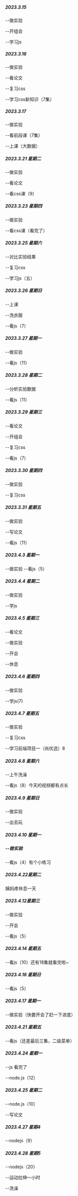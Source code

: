 ##### 2023.3.15

--做实验

--开组会

--学习js

##### 2023.3.16

--做实验

--看论文

--复习css

--学习css新知识（7集）

##### 2023.3.17

--做实验

--看前段课（7集）

--上课（大数据）

##### 2023.3.21 星期二

--做实验

--看论文

--看css课（9）

##### 2023.3.23 星期四

--做实验

--看css课（看完了）

##### 2023.3.25 星期六

--对比实验结果

--复习css

--学习js（五）

##### 2023.3.26 星期日

--上课

--洗衣服

--看js（7）

##### 2023.3.27 星期一

--做实验

--看js（11）

##### 2023.3.28 星期二

--分析实验数据

--看js（11）

##### 2023.3.29 星期三

--看论文

--开组会

--复习css

--看js（7）

##### 2023.3.30 星期四

--做实验

--复习css

##### 2023.3.31 星期五

--做实验

--写论文

--看js（11）

##### 2023.4.3 星期一
--做实验
--看js（5）

##### 2023.4.4 星期二

--做实验

--学js

##### 2023.4.5 星期三

--看论文

--做实验

--开会

--休息

##### 2023.4.6 星期四

--做实验

--学js(7)

##### 2023.4.7 星期五

--做实验

--复习css

--学习前端项目一（尚优选）8

##### 2023.4.8 星期六

--上午洗澡

--看js（8）今天的视频都有点长

##### 2023.4.9 星期日

--做实验

--出去玩

##### 2023.4.10 星期一

##### --做实验

--看js（4）有个小练习

##### 2023.4.22星期二

姨妈疼休息一天

##### 2023.4.12星期三

--做实验

--开会

--看js（5）

##### 2023.4.14 星期五

--看js（10）还有18集就看完啦~

##### 2023.4.16 星期日

--看js（5）

##### 2023.4.17 星期一

--做实验（快要开会了赶一下进度）

##### 2023.4.21 星期五

--看js（还差最后三集，二级菜单）

##### 2023.4.24 星期一

--js 看完了

--node.js（12）

##### 2023.4.25 星期二

--node.js（10）

--写论文

##### 2023.4.27 星期4

--nodejs（9）

##### 2023.4.28 星期5

--nodejs（20）

--运动拉伸一小时

--洗澡

